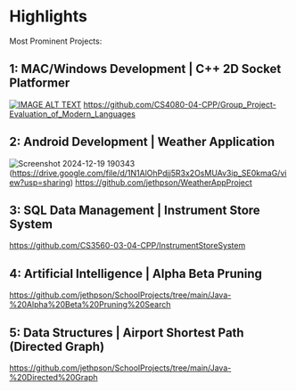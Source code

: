 # Highlights
Most Prominent Projects:

## 1: MAC/Windows Development | C++ 2D Socket Platformer
[![IMAGE ALT TEXT](https://github.com/user-attachments/assets/465fef14-0fb6-4647-ae2a-0e8cbb0db83c)](https://drive.google.com/file/d/1wL0rfFSasSfZPd6I8XLB80nMRxZcUQQH/view?usp=sharing "Video Title")
https://github.com/CS4080-04-CPP/Group_Project-Evaluation_of_Modern_Languages

## 2: Android Development | Weather Application
![Screenshot 2024-12-19 190343](https://github.com/user-attachments/assets/c957fba3-9eba-4f13-a6bb-8f21871ae04b)(https://drive.google.com/file/d/1N1AlOhPdjj5R3x2OsMUAv3ip_SE0kmaG/view?usp=sharing)
https://github.com/jethpson/WeatherAppProject

## 3: SQL Data Management | Instrument Store System
https://github.com/CS3560-03-04-CPP/InstrumentStoreSystem

## 4: Artificial Intelligence | Alpha Beta Pruning
https://github.com/jethpson/SchoolProjects/tree/main/Java-%20Alpha%20Beta%20Pruning%20Search
   
## 5: Data Structures | Airport Shortest Path (Directed Graph)
https://github.com/jethpson/SchoolProjects/tree/main/Java-%20Directed%20Graph

